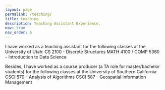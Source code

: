 ```yaml
---
layout: page
permalink: /teaching/
title: teaching
description: Teaching Assistant Experience.
nav: true
nav_order: 6
---
```


I have worked as a teaching assistant for the following classes at the University of Utah:
CS 2100 - Discrete Structures
MATH 4100 / COMP 5360 - Introduction to Data Science

Besides, I have worked as a course producer (a TA role for master/bachelor students) for the following classes at the University of Southern California:
CSCI 570 - Analysis of Algorithms
CSCI 587 - Geospatial Information Management
